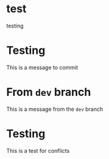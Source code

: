 # test
testing 

# Testing
This is a message to commit

# From `dev` branch
This is a message from the `dev` branch

# Testing
This is a test for conflicts


